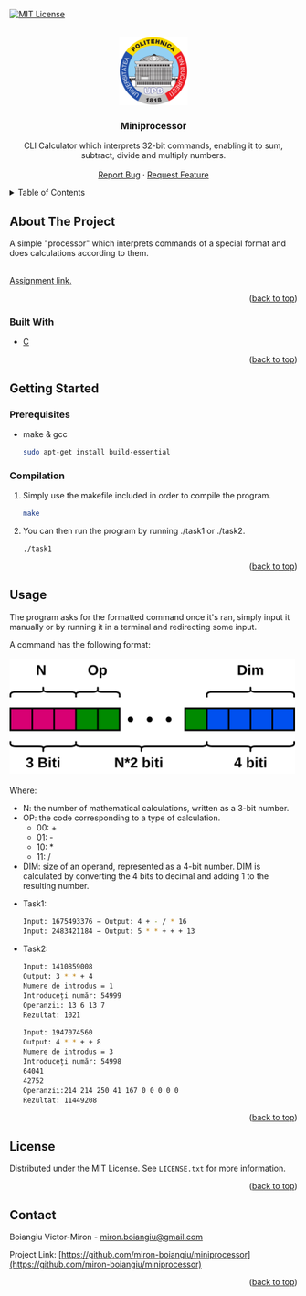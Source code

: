 <div id="top"></div>

[![MIT License][license-shield]][license-url]



<!-- PROJECT LOGO -->
<br />
<div align="center">
  <a href="https://github.com/miron-boiangiu/miniprocessor">
    <img src="images/logo.png" alt="Logo" width="120" height="120">
  </a>

<h3 align="center">Miniprocessor</h3>

  <p align="center">
    CLI Calculator which interprets 32-bit commands, enabling it to sum, subtract, divide and multiply numbers.
    <br />
    <br />
    <a href="https://github.com/miron-boiangiu/miniprocessor/issues">Report Bug</a>
    ·
    <a href="https://github.com/miron-boiangiu/miniprocessor/issues">Request Feature</a>
  </p>
</div>



<!-- TABLE OF CONTENTS -->
<details>
  <summary>Table of Contents</summary>
  <ol>
    <li>
      <a href="#about-the-project">About The Project</a>
      <ul>
        <li><a href="#built-with">Built With</a></li>
      </ul>
    </li>
    <li>
      <a href="#getting-started">Getting Started</a>
      <ul>
        <li><a href="#prerequisites">Prerequisites</a></li>
      </ul>
    </li>
    <li><a href="#usage">Usage</a></li>
    <li><a href="#license">License</a></li>
    <li><a href="#contact">Contact</a></li>
  </ol>
</details>



<!-- ABOUT THE PROJECT -->
## About The Project

A simple "processor" which interprets commands of a special format and does calculations according to them.

<br>
<a href="https://ocw.cs.pub.ro/courses/programare/teme_2021/tema1_2021_cbd">Assignment link.</a>

<p align="right">(<a href="#top">back to top</a>)</p>



### Built With

* [C](http://www.open-std.org/jtc1/sc22/wg14/)


<p align="right">(<a href="#top">back to top</a>)</p>



<!-- GETTING STARTED -->
## Getting Started



### Prerequisites

* make & gcc
  ```sh
  sudo apt-get install build-essential
  ```

### Compilation

1. Simply use the makefile included in order to compile the program.
   ```sh
   make
   ```
2. You can then run the program by running ./task1 or ./task2.
   ```sh
   ./task1
   ```

<p align="right">(<a href="#top">back to top</a>)</p>



<!-- USAGE EXAMPLES -->
## Usage
The program asks for the formatted command once it's ran, simply input it manually or by running it in a terminal and redirecting some input.

A command has the following format:  
<br>
<img src="images/untitled_diagram.png" alt="diagram" width="500">  
<br>
Where:  
- N: the number of mathematical calculations, written as a 3-bit number.  
- OP: the code corresponding to a type of calculation.  
    - 00: +  
	- 01: -  
	- 10: *  
	- 11: /  
- DIM: size of an operand, represented as a 4-bit number. DIM is calculated by converting the 4 bits to decimal and adding 1 to the resulting number.


* []() Task1:    
	```sh
	Input: 1675493376 → Output: 4 + - / * 16  
	Input: 2483421184 → Output: 5 * * + + + 13  
	```
* []() Task2:     
	```sh
	Input: 1410859008  
	Output: 3 * * + 4  
	Numere de introdus = 1  
	Introduceți număr: 54999  
	Operanzii: 13 6 13 7  
	Rezultat: 1021  
	```
	```sh
	Input: 1947074560  
	Output: 4 * * + + 8  
	Numere de introdus = 3  
	Introduceți număr: 54998  
	64041  
	42752  
	Operanzii:214 214 250 41 167 0 0 0 0 0  
	Rezultat: 11449208  
	```
<p align="right">(<a href="#top">back to top</a>)</p>



<!-- LICENSE -->
## License

Distributed under the MIT License. See `LICENSE.txt` for more information.

<p align="right">(<a href="#top">back to top</a>)</p>



<!-- CONTACT -->
## Contact

Boiangiu Victor-Miron - miron.boiangiu@gmail.com

Project Link: [https://github.com/miron-boiangiu/miniprocessor](https://github.com/miron-boiangiu/miniprocessor)

<p align="right">(<a href="#top">back to top</a>)</p>



<!-- MARKDOWN LINKS & IMAGES -->
<!-- https://www.markdownguide.org/basic-syntax/#reference-style-links -->
[contributors-shield]: https://img.shields.io/github/contributors/github_username/repo_name.svg?style=for-the-badge
[contributors-url]:https://github.com/miron-boiangiu/miniprocessor/graphs/contributors
[forks-shield]: https://img.shields.io/github/forks/github_username/repo_name.svg?style=for-the-badge
[forks-url]:https://github.com/miron-boiangiu/miniprocessor/network/members
[stars-shield]: https://img.shields.io/github/stars/github_username/repo_name.svg?style=for-the-badge
[stars-url]:https://github.com/miron-boiangiu/miniprocessor/stargazers
[issues-shield]: https://img.shields.io/github/issues/github_username/repo_name.svg?style=for-the-badge
[issues-url]:https://github.com/miron-boiangiu/miniprocessor/issues
[license-shield]: https://img.shields.io/github/license/miron-boiangiu/miniprocessor.svg?style=for-the-badge
[license-url]:https://github.com/miron-boiangiu/miniprocessor/blob/master/LICENSE.txt
[linkedin-shield]: https://img.shields.io/badge/-LinkedIn-black.svg?style=for-the-badge&logo=linkedin&colorB=555
[linkedin-url]: https://linkedin.com/in/linkedin_username
[product-screenshot]: images/screenshot.png
